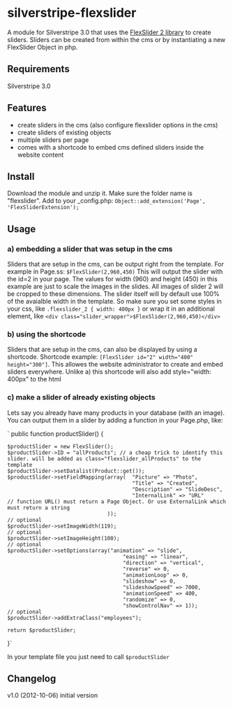 # silverstripe-flexslider

A module for Silverstripe 3.0 that uses the [FlexSlider 2 library](https://github.com/woothemes/FlexSlider) to create sliders. Sliders can be created from within the cms or by instantiating a new FlexSlider Object in php. 

## Requirements

Silverstripe 3.0

## Features

- create sliders in the cms (also configure flexslider options in the cms)
- create sliders of existing objects
- multiple sliders per page
- comes with a shortcode to embed cms defined sliders inside the website content

## Install

Download the module and unzip it. Make sure the folder name is "flexslider".
Add to your _config.php: `Object::add_extension('Page', 'FlexSliderExtension');`

## Usage

### a) embedding a slider that was setup in the cms

Sliders that are setup in the cms, can be output right from the template.
For example in Page.ss: `$FlexSlider(2,960,450)`
This will output the slider with the id=2 in your page. 
The values for width (960) and height (450) in this example are just to scale the images in the slides.
All images of slider 2 will be cropped to these dimensions. 
The slider itself will by default use 100% of the avaialble width in the template.
So make sure you set some styles in your css, like `.flexslider_2 { width: 400px }` or wrap it in an additional element, like `<div class="slider_wrapper">$FlexSlider(2,960,450)</div>`

### b) using the shortcode

Sliders that are setup in the cms, can also be displayed by using a shortcode.
Shortcode example: `[FlexSlider id="2" width="400" height="300"]`. This allowes the website administrator to create and embed sliders everywhere. Unlike a) this shortcode will also add style="width: 400px" to the html

### c) make a slider of already existing objects

Lets say you already have many products in your database (with an image). You can output them in a slider by adding a function in your Page.php, like:

`
public function productSlider() {

	$productSlider = new FlexSlider();
	$productSlider->ID = "allProducts"; // a cheap trick to identify this slider. will be added as class="flexslider_allProducts" to the template
	$productSlider->setDatalist(Product::get());
	$productSlider->setFieldMapping(array(	"Picture" => "Photo",
											"Title" => "Created", 
											"Description" => "SlideDesc",
											"InternalLink" => "URL"       // function URL() must return a Page Object. Or use ExternalLink which must return a string
									));
	// optional
	$productSlider->setImageWidth(119);
	// optional
	$productSlider->setImageHeight(100);
	// optional
	$productSlider->setOptions(array("animation" => "slide",
                                         "easing" => "linear",
                                         "direction" => "vertical",
                                         "reverse" => 0,
                                         "animationLoop" => 0,
                                         "slideshow" => 0,
                                         "slideshowSpeed" => 7000,
                                         "animationSpeed" => 400,
                                         "randomize" => 0,
                                         "showControlNav" => 1));
    // optional
	$productSlider->addExtraClass("employees");
    
	return $productSlider;
}`

In your template file you just need to call `$productSlider`

## Changelog

v1.0 (2012-10-06)
initial version